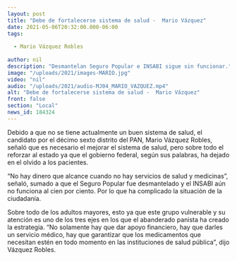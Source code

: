```yaml
---
layout: post
title: "Debe de fortalecerse sistema de salud -  Mario Vázquez"
date: 2021-05-06T20:32:00.000-06:00
tags:
  
  - Mario Vázquez Robles
  
author: nil
description: "Desmantelan Seguro Popular e INSABI sigue sin funcionar."
image: "/uploads/2021/images-MARIO.jpg"
video: "nil"
audio: "/uploads/2021/audio-MJ04_MARIO_VAZQUEZ.mp4"
alt: "Debe de fortalecerse sistema de salud -  Mario Vázquez"
front: false
section: "Local"
news_id: 184324
---
```


Debido a que no se tiene actualmente un buen sistema de salud, el candidato por el décimo sexto distrito del PAN, Mario Vázquez Robles, señaló que es necesario el mejorar el sistema de salud, pero sobre todo el reforzar al estado ya que el gobierno federal, según sus palabras, ha dejado en el olvido a los pacientes.

“No hay dinero que alcance cuando no hay servicios de salud y medicinas”, señaló, sumado a que el Seguro Popular fue desmantelado y el INSABI aún no funciona al cien por ciento. Por lo que ha complicado la situación de la ciudadanía.

Sobre todo de los adultos mayores, esto ya que este grupo vulnerable y su atención es uno de los tres ejes en los que el abanderado panista ha creado la estrategia. “No solamente hay que dar apoyo financiero, hay que darles un servicio médico, hay que garantizar que los medicamentos que necesitan estén en todo momento en las instituciones de salud pública”, dijo Vázquez Robles. 
